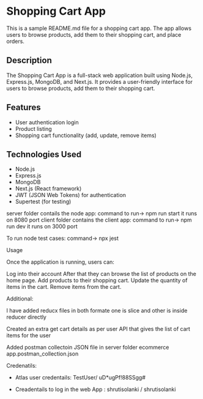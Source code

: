 # Shopping Cart App

This is a sample README.md file for a shopping cart app. The app allows users to browse products, add them to their shopping cart, and place orders.

## Description

The Shopping Cart App is a full-stack web application built using Node.js, Express.js, MongoDB, and Next.js. It provides a user-friendly interface for users to browse products, add them to their shopping cart.

## Features

- User authentication login
- Product listing
- Shopping cart functionality (add, update, remove items)

## Technologies Used

- Node.js
- Express.js
- MongoDB
- Next.js (React framework)
- JWT (JSON Web Tokens) for authentication
- Supertest (for testing)

server folder contails the node app: command to run->  npm run start it runs on 8080 port
client folder contains the client app: command to run->  npm run dev it runs on 3000 port

To run node test cases: command-> npx jest

Usage

Once the application is running, users can:

Log into their account 
After that they can browse the list of products on the home page.
Add products to their shopping cart.
Update the quantity of items in the cart.
Remove items from the cart.


Additional: 

I have added reducx files in both formate one is slice and other is inside reducer directly

Created an extra get cart details as per user API that gives the list of cart items for the user

Added postman collectoin JSON file in server folder ecommerce app.postman_collection.json

Credenatils: 

- Atlas user credentails: TestUser/ uD*ugPf!88SSgg#

- Creadentails to log in the web App : shrutisolanki / shrutisolanki
